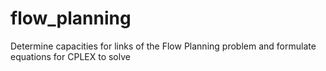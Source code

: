 # flow_planning
Determine capacities for links of the Flow Planning problem and formulate equations for CPLEX to solve
